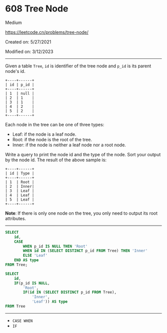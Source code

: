 # 608 Tree Node

Medium

https://leetcode.cn/problems/tree-node/

Created on: 5/27/2021

Modified on: 3/12/2023

---

Given a table `Tree`, `id` is identifier of the tree node and `p_id` is its 
parent node's id.

```
+----+------+
| id | p_id |
+----+------+
| 1  | null |
| 2  | 1    |
| 3  | 1    |
| 4  | 2    |
| 5  | 2    |
+----+------+
```

Each node in the tree can be one of three types:
- Leaf: if the node is a leaf node.
- Root: if the node is the root of the tree.
- Inner: if the node is neither a leaf node nor a root node.

Write a query to print the node id and the type of the node. Sort your output 
by the node id. The result of the above sample is:

```
+----+------+
| id | Type |
+----+------+
| 1  | Root |
| 2  | Inner|
| 3  | Leaf |
| 4  | Leaf |
| 5  | Leaf |
+----+------+
```

**Note**: If there is only one node on the tree, you only need to output its 
root attributes.

---

``` sql
SELECT 
    id, 
    CASE
        WHEN p_id IS NULL THEN 'Root'
        WHEN id IN (SELECT DISTINCT p_id FROM Tree) THEN 'Inner'
        ELSE 'Leaf'
    END AS type
FROM Tree;
```

``` sql
SELECT
    id,
    IF(p_id IS NULL,
        'Root',
        IF(id IN (SELECT DISTINCT p_id FROM Tree),
            'Inner',
            'Leaf')) AS type
FROM Tree
```

---

- `CASE WHEN`
- `IF`

